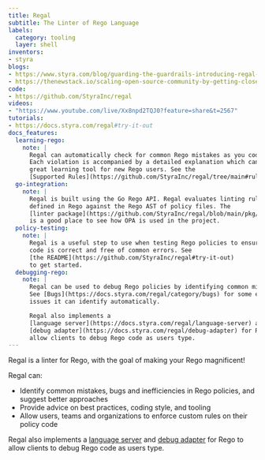 ```yaml
---
title: Regal
subtitle: The Linter of Rego Language
labels:
  category: tooling
  layer: shell
inventors:
- styra
blogs:
- https://www.styra.com/blog/guarding-the-guardrails-introducing-regal-the-rego-linter/
- https://thenewstack.io/scaling-open-source-community-by-getting-closer-to-users/
code:
- https://github.com/StyraInc/regal
videos:
- "https://www.youtube.com/live/Xx8npd2TQJ0?feature=share&t=2567"
tutorials:
- https://docs.styra.com/regal#try-it-out
docs_features:
  learning-rego:
    note: |
      Regal can automatically check for common Rego mistakes as you code.
      Each violation is accompanied by a detailed explanation which can be a
      great learning tool for new Rego users. See the
      [Supported Rules](https://github.com/StyraInc/regal/tree/main#rules).
  go-integration:
    note: |
      Regal is built using the Go Rego API. Regal evaluates linting rules
      defined in Rego against the Rego AST of policy files. The
      [linter package](https://github.com/StyraInc/regal/blob/main/pkg/linter/linter.go)
      is a good place to see how OPA is used in the project.
  policy-testing:
    note: |
      Regal is a useful step to use when testing Rego policies to ensure
      code is correct and free of common errors. See
      [the README](https://github.com/StyraInc/regal#try-it-out)
      to get started.
  debugging-rego:
    note: |
      Regal can be used to debug Rego policies by identifying common mistakes.
      See [Bugs](https://docs.styra.com/regal/category/bugs) for some example
      issues it can identify automatically.

      Regal also implements a
      [language server](https://docs.styra.com/regal/language-server) and
      [debug adapter](https://docs.styra.com/regal/debug-adapter) for Rego to
      allow clients to debug Rego code as users type.
---
```


Regal is a linter for Rego, with the goal of making your Rego magnificent!

Regal can:

- Identify common mistakes, bugs and inefficiencies in Rego policies, and suggest better approaches
- Provide advice on best practices, coding style, and tooling
- Allow users, teams and organizations to enforce custom rules on their policy code

Regal also implements a
[language server](https://docs.styra.com/regal/language-server) and
[debug adapter](https://docs.styra.com/regal/debug-adapter) for Rego to
allow clients to debug Rego code as users type.
